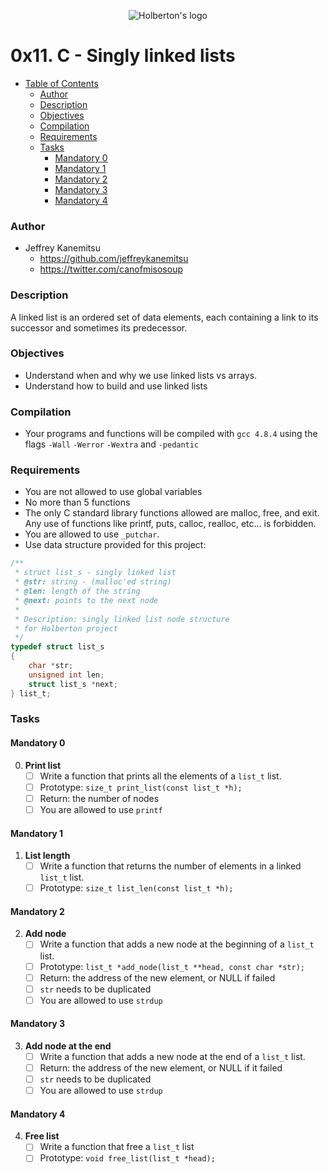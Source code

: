 <p align="center">
<img src="https://pbs.twimg.com/profile_images/644908719050850305/LbLzZ2vf.jpg" alt="Holberton's logo"/>
</p>

# 0x11. C - Singly linked lists #

* [Table of Contents](#table-of-contents) 
	* [Author](#Author)	
	* [Description](#description)
	* [Objectives](#objectives)
	* [Compilation](#compilation)
	* [Requirements](#requirements)
	* [Tasks](#tasks)
	  * [Mandatory 0](#mandatory-0)
	  * [Mandatory 1](#mandatory-1)
	  * [Mandatory 2](#mandatory-2)
	  * [Mandatory 3](#mandatory-3)
	  * [Mandatory 4](#mandatory-4)

### Author ###
* Jeffrey Kanemitsu
	* https://github.com/jeffreykanemitsu
	* https://twitter.com/canofmisosoup

### Description ###
A linked list is an ordered set of data elements, each containing a link to its successor and sometimes its predecessor.

### Objectives ###
* Understand when and why we use linked lists vs arrays.
* Understand how to build and use linked lists

### Compilation ###
* Your programs and functions will be compiled with `gcc 4.8.4` using the flags
`-Wall` `-Werror` `-Wextra` and `-pedantic`

### Requirements ###
* You are not allowed to use global variables
* No more than 5 functions
* The only C standard library functions allowed are malloc, free, and exit. Any use of functions like printf, puts, calloc, realloc, etc... is forbidden.
* You are allowed to use `_putchar`.
* Use data structure provided for this project:
```C
/**
 * struct list_s - singly linked list
 * @str: string - (malloc'ed string)
 * @len: length of the string
 * @next: points to the next node
 *
 * Description: singly linked list node structure
 * for Holberton project
 */
typedef struct list_s
{
    char *str;
    unsigned int len;
    struct list_s *next;
} list_t;
```
### Tasks ###
#### Mandatory 0 ####
0. **Print list**
	* [ ] Write a function that prints all the elements of a `list_t` list.
	* [ ] Prototype: `size_t print_list(const list_t *h);`
	* [ ] Return: the number of nodes
	* [ ] You are allowed to use `printf`
#### Mandatory 1 ####
1. **List length**
	* [ ] Write a function that returns the number of elements in a linked `list_t` list.
	* [ ] Prototype: `size_t list_len(const list_t *h);`
#### Mandatory 2 ####
2. **Add node**
	* [ ] Write a function that adds a new node at the beginning of a `list_t` list.
	* [ ] Prototype: `list_t *add_node(list_t **head, const char *str);`
	* [ ] Return: the address of the new element, or NULL if failed
	* [ ] `str` needs to be duplicated
	* [ ] You are allowed to use `strdup`
#### Mandatory 3 ####
3. **Add node at the end**
	* [ ] Write a function that adds a new node at the end of a `list_t` list.
	* [ ] Return: the address of the new element, or NULL if it failed
	* [ ] `str` needs to be duplicated
	* [ ] You are allowed to use `strdup`
#### Mandatory 4 ####
4. **Free list**
	* [ ] Write a function that free a `list_t` list
	* [ ] Prototype: `void free_list(list_t *head);`
